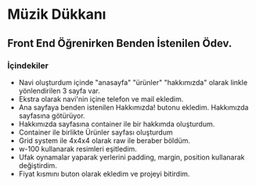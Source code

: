 # Müzik Dükkanı
## Front End Öğrenirken Benden İstenilen Ödev.
### İçindekiler
- Navi oluşturdum içinde "anasayfa" "ürünler" "hakkımızda" olarak linkle yönlendirilen 3 sayfa var.
- Ekstra olarak navi'nin içine telefon ve mail ekledim.
- Ana sayfaya benden istenilen Hakkımızda! butonu ekledim. Hakkımızda sayfasına götürüyor.
- Hakkımızda sayfasına container ile bir hakkımda oluşturdum.
- Container ile birlikte Ürünler sayfası oluşturdum
- Grid system ile 4x4x4 olarak raw ile beraber böldüm.
- w-100 kullanarak resimleri eşitledim.
- Ufak oynamalar yaparak yerlerini padding, margin, position kullanarak değiştirdim.
- Fiyat kısmını buton olarak ekledim ve projeyi bitirdim.